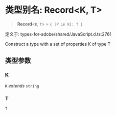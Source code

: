 # 类型别名: Record\<K, T\>

> **Record**\<`K`, `T`\> = `{ [P in K]: T }`

定义于: types-for-adobe/shared/JavaScript.d.ts:2761

Construct a type with a set of properties K of type T

## 类型参数

### K

`K` *extends* `string`

### T

`T`
